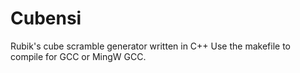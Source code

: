 # Cubensi
Rubik's cube scramble generator written in C++
Use the makefile to compile for GCC or MingW GCC.
